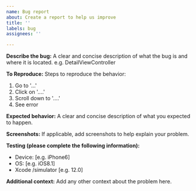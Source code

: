 ```yaml
---
name: Bug report
about: Create a report to help us improve
title: ''
labels: bug
assignees: ''

---
```


**Describe the bug:**
A clear and concise description of what the bug is and where it is located. e.g. DetailViewController

**To Reproduce:**
Steps to reproduce the behavior:
1. Go to '...'
2. Click on '....'
3. Scroll down to '....'
4. See error

**Expected behavior:**
A clear and concise description of what you expected to happen.

**Screenshots:**
If applicable, add screenshots to help explain your problem.

**Testing (please complete the following information):**
 - Device: [e.g. iPhone6]
 - OS: [e.g. iOS8.1]
 - Xcode /simulator [e.g. 12.0]

**Additional context:**
Add any other context about the problem here.
